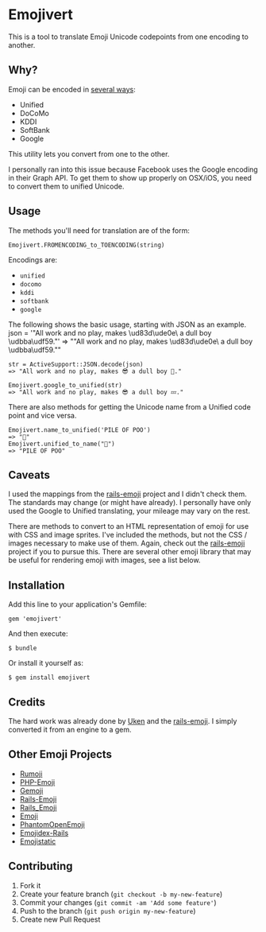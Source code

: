 # Emojivert

This is a tool to translate Emoji Unicode codepoints from one encoding to another.

## Why?

Emoji can be encoded in [several ways](http://www.unicode.org/%7Escherer/emoji4unicode/snapshot/full.html):
  * Unified
  * DoCoMo
  * KDDI
  * SoftBank
  * Google

This utility lets you convert from one to the other.

I personally ran into this issue because Facebook uses the Google encoding in their Graph API. To get them to show up properly on OSX/iOS, you need to convert them to unified Unicode.


## Usage

The methods you'll need for translation are of the form:

    Emojivert.FROMENCODING_to_TOENCODING(string)

Encodings are:
  * `unified`
  * `docomo`
  * `kddi`
  * `softbank`
  * `google`

The following shows the basic usage, starting with JSON as an example.
    json = '"All work and no play, makes \ud83d\ude0e\ a dull boy \udbba\udf59."'
    => "\"All work and no play, makes \\ud83d\\ude0e\\ a dull boy \\udbba\\udf59.\""

    str = ActiveSupport::JSON.decode(json)
    => "All work and no play, makes 😎 a dull boy 󾭙."

    Emojivert.google_to_unified(str)
    => "All work and no play, makes 😎 a dull boy 💤."

There are also methods for getting the Unicode name from a Unified code point and vice versa.

    Emojivert.name_to_unified('PILE OF POO')
    => "💩"
    Emojivert.unified_to_name("💩")
    => "PILE OF POO"


## Caveats

I used the mappings from the [rails-emoji](https://github.com/uken/rails-emoji) project and I didn't check them. The standards may change (or might have already). I personally have only used the Google to Unified translating, your mileage may vary on the rest.

There are methods to convert to an HTML representation of emoji for use with CSS and image sprites. I've included the methods, but not the CSS / images necessary to make use of them. Again, check out the [rails-emoji](https://github.com/uken/rails-emoji) project if you to pursue this. There are several other emoji library that may be useful for rendering emoji with images, see a list below.


## Installation

Add this line to your application's Gemfile:

    gem 'emojivert'

And then execute:

    $ bundle

Or install it yourself as:

    $ gem install emojivert


## Credits

The hard work was already done by [Uken](https://github.com/uken) and the [rails-emoji](https://github.com/uken/rails-emoji). I simply converted it from an engine to a gem.


## Other Emoji Projects

* [Rumoji](https://github.com/mwunsch/rumoji)
* [PHP-Emoji](https://github.com/iamcal/php-emoji)
* [Gemoji](https://github.com/github/gemoji)
* [Rails-Emoji](https://github.com/uken/rails-emoji)
* [Rails_Emoji](https://github.com/jsw0528/rails_emoji)
* [Emoji](https://github.com/steveklabnik/emoji)
* [PhantomOpenEmoji](https://github.com/Genshin/PhantomOpenEmoji)
* [Emojidex-Rails](https://github.com/Genshin/emojidex-rails)
* [Emojistatic](https://github.com/mroth/emojistatic)


## Contributing

1. Fork it
2. Create your feature branch (`git checkout -b my-new-feature`)
3. Commit your changes (`git commit -am 'Add some feature'`)
4. Push to the branch (`git push origin my-new-feature`)
5. Create new Pull Request
